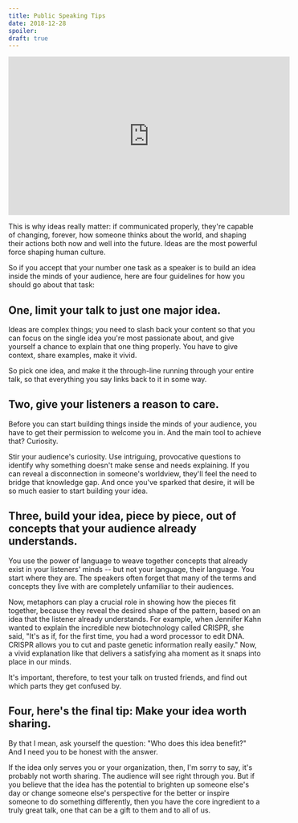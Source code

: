 ```yaml
---
title: Public Speaking Tips
date: 2018-12-28
spoiler: 
draft: true
---
```


<iframe width="560" height="315" src="https://www.youtube.com/embed/-FOCpMAww28" frameborder="0" allow="accelerometer; autoplay; encrypted-media; gyroscope; picture-in-picture" allowfullscreen></iframe>

This is why ideas really matter: if communicated properly, they're capable of changing, forever, how someone thinks about the world, and shaping their actions both now and well into the future. Ideas are the most powerful force shaping human culture.

So if you accept that your number one task as a speaker is to build an idea inside the minds of your audience, here are four guidelines for how you should go about that task:

## One, limit your talk to just one major idea.

Ideas are complex things; you need to slash back your content so that you can focus on the single idea you're most passionate about, and give yourself a chance to explain that one thing properly. You have to give context, share examples, make it vivid.

So pick one idea, and make it the through-line running through your entire talk, so that everything you say links back to it in some way.

## Two, give your listeners a reason to care.

Before you can start building things inside the minds of your audience, you have to get their permission to welcome you in. And the main tool to achieve that? Curiosity.

Stir your audience's curiosity. Use intriguing, provocative questions to identify why something doesn't make sense and needs explaining. If you can reveal a disconnection in someone's worldview, they'll feel the need to bridge that knowledge gap. And once you've sparked that desire, it will be so much easier to start building your idea.

## Three, build your idea, piece by piece, out of concepts that your audience already understands.

You use the power of language to weave together concepts that already exist in your listeners' minds -- but not your language, their language. You start where they are. The speakers often forget that many of the terms and concepts they live with are completely unfamiliar to their audiences.

Now, metaphors can play a crucial role in showing how the pieces fit together, because they reveal the desired shape of the pattern, based on an idea that the listener already understands. For example, when Jennifer Kahn wanted to explain the incredible new biotechnology called CRISPR, she said, "It's as if, for the first time, you had a word processor to edit DNA. CRISPR allows you to cut and paste genetic information really easily." Now, a vivid explanation like that delivers a satisfying aha moment as it snaps into place in our minds.

It's important, therefore, to test your talk on trusted friends, and find out which parts they get confused by.

## Four, here's the final tip: Make your idea worth sharing.

By that I mean, ask yourself the question: "Who does this idea benefit?" And I need you to be honest with the answer.

If the idea only serves you or your organization, then, I'm sorry to say, it's probably not worth sharing. The audience will see right through you. But if you believe that the idea has the potential to brighten up someone else's day or change someone else's perspective for the better or inspire someone to do something differently, then you have the core ingredient to a truly great talk, one that can be a gift to them and to all of us.
